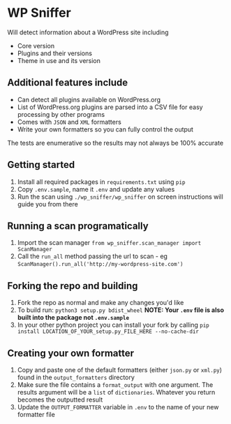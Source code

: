 # WP Sniffer
Will detect information about a WordPress site including
- Core version
- Plugins and their versions
- Theme in use and its version

## Additional features include
- Can detect all plugins available on WordPress.org
- List of WordPress.org plugins are parsed into a CSV file for easy processing by other programs 
- Comes with `JSON` and `XML` formatters
- Write your own formatters so you can fully control the output

The tests are enumerative so the results may not always be 100% accurate

## Getting started
1. Install all required packages in `requirements.txt` using `pip`
2. Copy `.env.sample`, name it `.env` and update any values
3. Run the scan using `./wp_sniffer/wp_sniffer` on screen instructions will guide you from there

## Running a scan programatically
1. Import the scan manager `from wp_sniffer.scan_manager import ScanManager`
2. Call the `run_all` method passing the url to scan - eg `ScanManager().run_all('http://my-wordpress-site.com')`

## Forking the repo and building
1. Fork the repo as normal and make any changes you'd like
2. To build run: `python3 setup.py bdist_wheel` **NOTE: Your `.env` file is also built into the package not `.env.sample`**
3. In your other python project you can install your fork by calling `pip install LOCATION_OF_YOUR_setup.py_FILE_HERE --no-cache-dir`

## Creating your own formatter
1. Copy and paste one of the default formatters (either `json.py` or `xml.py`) found in the `output_formatters` directory
2. Make sure the file contains a `format_output` with one argument. The results argument will be a `list` of `dictionaries`. Whatever you return becomes the outputted result
3. Update the `OUTPUT_FORMATTER` variable in `.env` to the name of your new formatter file
